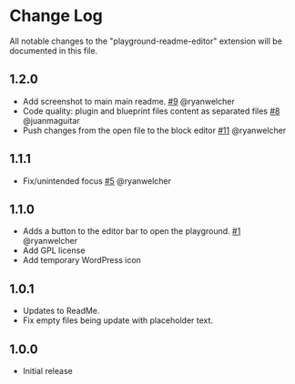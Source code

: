 # Change Log

All notable changes to the "playground-readme-editor" extension will be documented in this file.

## 1.2.0

- Add screenshot to main main readme. [#9](https://github.com/ryanwelcher/vscode-readme-editor/pull/9) @ryanwelcher
- Code quality: plugin and blueprint files content as separated files [#8](https://github.com/ryanwelcher/vscode-readme-editor/pull/8) @juanmaguitar
- Push changes from the open file to the block editor [#11](https://github.com/ryanwelcher/vscode-readme-editor/pull/11) @ryanwelcher

## 1.1.1

- Fix/unintended focus [#5](https://github.com/ryanwelcher/vscode-readme-editor/pull/5) @ryanwelcher

## 1.1.0

- Adds a button to the editor bar to open the playground. [#1](https://github.com/ryanwelcher/vscode-readme-editor/pull/1) @ryanwelcher
- Add GPL license
- Add temporary WordPress icon

## 1.0.1

- Updates to ReadMe.
- Fix empty files being update with placeholder text.

## 1.0.0

- Initial release

